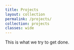 ```yaml
---
title: Projects
layout: collection
permalink: /projects/
collection: projects
classes: wide
---
```


This is what we try to get done.